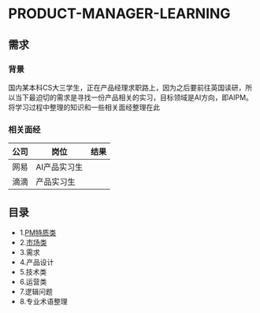 # PRODUCT-MANAGER-LEARNING
## 需求
### 背景
国内某本科CS大三学生，正在产品经理求职路上，因为之后要前往英国读研，所以当下最迫切的需求是寻找一份产品相关的实习，目标领域是AI方向，即AIPM。将学习过程中整理的知识和一些相关面经整理在此
### 相关面经

公司  | 岗位  | 结果
 ---- | ----- | ------  
 网易  | AI产品实习生 |  
 滴滴  | 产品实习生 |  

## 目录
* 1.[PM特质类](https://github.com/LELCHRIST/PRODUCT-MANAGER-LEARNING/blob/master/PM特质.md)
* 2.[市场类](https://github.com/LELCHRIST/PRODUCT-MANAGER-LEARNING/blob/master/市场类.md)
* 3.需求
* 4.产品设计
* 5.技术类
* 6.运营类
* 7.逻辑问题
* 8.专业术语整理


